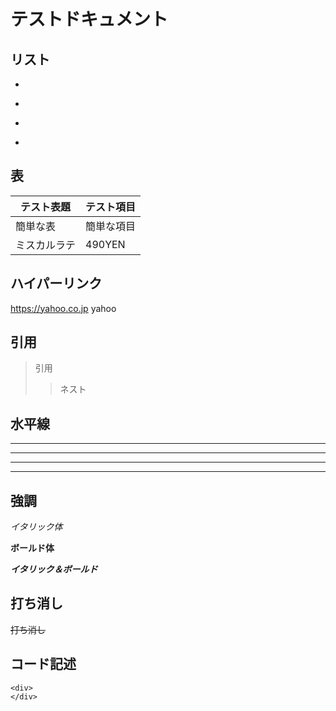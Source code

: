 # テストドキュメント
## リスト
*
-
*
-
## 表
|テスト表題|テスト項目
|--|--
|簡単な表|簡単な項目
|ミスカルラテ|490YEN

## ハイパーリンク

https://yahoo.co.jp
yahoo

## 引用
> 引用
>> ネスト

## 水平線
***
* * *
---
- - -

## 強調
*イタリック体*

**ボールド体**

***イタリック＆ボールド***

## 打ち消し
~~打ち消し~~

## コード記述
```
<div>
</div>
```